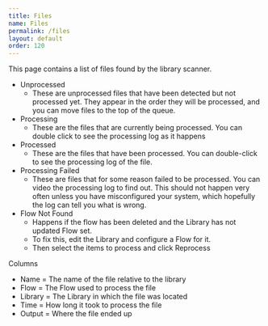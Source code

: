 ```yaml
---
title: Files
name: Files
permalink: /files
layout: default
order: 120
---
```


This page contains a list of files found by the library scanner.

* Unprocessed
  * These are unprocessed files that have been detected but not processed yet.  They appear in the order they will be processed, and you can move files to the top of the queue.
* Processing
  * These are the files that are currently being processed.  You can double click to see the processing log as it happens
* Processed
  * These are the files that have been processed.  You can double-click to see the processing log of the file.
* Processing Failed
  * These are files that for some reason failed to be processed.   You can video the processing log to find out.   This should not happen very often unless you have misconfigured your system, which hopefully the log can tell you what is wrong.
* Flow Not Found
  * Happens if the flow has been deleted and the Library has not updated Flow set. 
  * To fix this, edit the Library and configure a Flow for it.
  * Then select the items to process and click Reprocess



Columns 
* Name = The name of the file relative to the library 
* Flow = The Flow used to process the file
* Library = The Library in which the file was located
* Time = How long it took to process the file
* Output = Where the file ended up